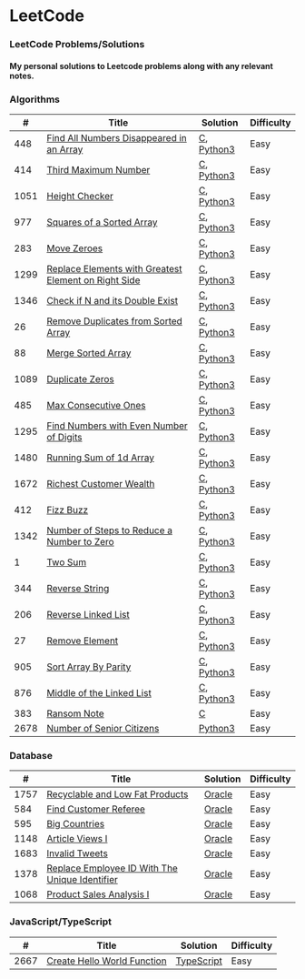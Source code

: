 
LeetCode
========

### LeetCode Problems/Solutions
#### My personal solutions to Leetcode problems along with any relevant notes.

### Algorithms
| # | Title | Solution | Difficulty |
|---| ----- | -------- | ---------- |
|448|[Find All Numbers Disappeared in an Array](https://leetcode.com/problems/find-all-numbers-disappeared-in-an-array/description/) | [C](./algorithms/c/findAllNumbersDisappearedInAnArray.c), [Python3](./algorithms/python3/findAllNumbersDisappearedInAnArray.py)|Easy|
|414|[Third Maximum Number](https://leetcode.com/problems/third-maximum-number/description/) | [C](./algorithms/c/thirdMaximumNumber.c), [Python3](./algorithms/python3/thirdMaximumNumber.py)|Easy|
|1051|[Height Checker](https://leetcode.com/problems/height-checker/description/) | [C](./algorithms/c/heightChecker.c), [Python3](./algorithms/python3/heightChecker.py)|Easy|
|977|[Squares of a Sorted Array](https://leetcode.com/problems/squares-of-a-sorted-array/description/) | [C](./algorithms/c/squaresOfASortedArray.c), [Python3](./algorithms/python3/squaresOfASortedArray.py)|Easy|
|283|[Move Zeroes](https://leetcode.com/problems/move-zeroes/description/) | [C](./algorithms/c/moveZeroes.c), [Python3](./algorithms/python3/moveZeroes.py)|Easy|
|1299|[Replace Elements with Greatest Element on Right Side](https://leetcode.com/problems/replace-elements-with-greatest-element-on-right-side/description/) | [C](./algorithms/c/replaceElementsWithGreatestElementOnRightSide.c), [Python3](./algorithms/python3/replaceElementsWithGreatestElementOnRightSide.py)|Easy|
|1346|[Check if N and its Double Exist](https://leetcode.com/problems/check-if-n-and-its-double-exist/description/) | [C](./algorithms/c/checkIfNAndItsDoubleExist.c), [Python3](./algorithms/python3/checkIfNAndItsDoubleExist.py)|Easy|
|26|[Remove Duplicates from Sorted Array](https://leetcode.com/problems/remove-duplicates-from-sorted-array/description/) | [C](./algorithms/c/removeDuplicatesFromSortedArray.c), [Python3](./algorithms/python3/removeDuplicatesFromSortedArray.py)|Easy|
|88|[Merge Sorted Array](https://leetcode.com/problems/merge-sorted-array/description/) | [C](./algorithms/c/mergeSortedArray.c), [Python3](./algorithms/python3/mergeSortedArray.py)|Easy|
|1089|[Duplicate Zeros](https://leetcode.com/problems/duplicate-zeros/description/) | [C](./algorithms/c/duplicateZeros.c), [Python3](./algorithms/python3/duplicateZeros.py)|Easy|
|485|[Max Consecutive Ones](https://leetcode.com/problems/max-consecutive-ones/description/) | [C](./algorithms/c/maxConsecutiveOnes.c), [Python3](./algorithms/python3/maxConsecutiveOnes.py)|Easy|
|1295|[Find Numbers with Even Number of Digits](https://leetcode.com/problems/find-numbers-with-even-number-of-digits/description/) | [C](./algorithms/c/findNumbersWithEvenNumberOfDigits.c), [Python3](./algorithms/python3/findNumbersWithEvenNumberOfDigits.py)|Easy|
|1480|[Running Sum of 1d Array](https://leetcode.com/problems/running-sum-of-1d-array/description/) | [C](./algorithms/c/runningSumOf1DArray.c), [Python3](./algorithms/python3/runningSumOf1DArray.py)|Easy|
|1672|[Richest Customer Wealth](https://leetcode.com/problems/richest-customer-wealth/description/) | [C](./algorithms/c/richestCustomerWealth.c), [Python3](./algorithms/python3/richestCustomerWealth.py)|Easy|
|412|[Fizz Buzz](https://leetcode.com/problems/fizz-buzz/description/) | [C](./algorithms/c/fizzBuzz.c), [Python3](./algorithms/python3/fizzBuzz.py)|Easy|
|1342|[Number of Steps to Reduce a Number to Zero](https://leetcode.com/problems/number-of-steps-to-reduce-a-number-to-zero/description/) | [C](./algorithms/c/numberOfStepsToReduceANumberToZero.c), [Python3](./algorithms/python3/numberOfStepsToReduceANumberToZero.py)|Easy|
|1|[Two Sum](https://leetcode.com/problems/two-sum/description/) | [C](./algorithms/c/twoSum.c), [Python3](./algorithms/python3/twoSum.py)|Easy|
|344|[Reverse String](https://leetcode.com/problems/reverse-string/description/) | [C](./algorithms/c/reverseString.c), [Python3](./algorithms/python3/reverseString.py)|Easy|
|206|[Reverse Linked List](https://leetcode.com/problems/reverse-linked-list/description/) | [C](./algorithms/c/reverseLinkedList.c), [Python3](./algorithms/python3/reverseLinkedList.py)|Easy|
|27|[Remove Element](https://leetcode.com/problems/remove-element/description/) | [C](./algorithms/c/removeElement.c), [Python3](./algorithms/python3/removeElement.py)|Easy|
|905|[Sort Array By Parity](https://leetcode.com/problems/sort-array-by-parity/description/) | [C](./algorithms/c/sortArrayByParity.c), [Python3](./algorithms/python3/sortArrayByParity.py)|Easy|
|876|[Middle of the Linked List](https://leetcode.com/problems/middle-of-the-linked-list/description/) | [C](./algorithms/c/middleOfTheLinkedList.c), [Python3](./algorithms/python3/middleOfTheLinkedList.py)|Easy|
|383|[Ransom Note](https://leetcode.com/problems/ransom-note/description/) | [C](./algorithms/c/ransomNote.c)|Easy|
|2678|[Number of Senior Citizens](https://leetcode.com/problems/number-of-senior-citizens/description/) | [Python3](./algorithms/python3/numberOfSeniorCitizens.py)|Easy|

### Database
| # | Title | Solution | Difficulty |
|---| ----- | -------- | ---------- |
|1757|[Recyclable and Low Fat Products](https://leetcode.com/problems/recyclable-and-low-fat-products/description/) | [Oracle](./database/oracle/recyclableAndLowFatProducts.sql)|Easy|
|584|[Find Customer Referee](https://leetcode.com/problems/find-customer-referee/description/) | [Oracle](./database/oracle/findCustomerReferee.sql)|Easy|
|595|[Big Countries](https://leetcode.com/problems/big-countries/description/) | [Oracle](./database/oracle/bigCountries.sql)|Easy|
|1148|[Article Views I](https://leetcode.com/problems/article-views-i/description/) | [Oracle](./database/oracle/articleViewsI.sql)|Easy|
|1683|[Invalid Tweets](https://leetcode.com/problems/invalid-tweets/description/) | [Oracle](./database/oracle/invalidTweets.sql)|Easy|
|1378|[Replace Employee ID With The Unique Identifier](https://leetcode.com/problems/replace-employee-id-with-the-unique-identifier/description/) | [Oracle](./database/oracle/replaceEmployeeIDWithTheUniqueIdentifier.sql)|Easy|
|1068|[Product Sales Analysis I](https://leetcode.com/problems/product-sales-analysis-i/description/) | [Oracle](./database/oracle/productSalesAnalysisI.sql)|Easy|

### JavaScript/TypeScript
| # | Title | Solution | Difficulty |
|---| ----- | -------- | ---------- |
|2667|[Create Hello World Function](https://leetcode.com/problems/create-hello-world-function/description/) | [TypeScript](./javascript/createHelloWorldFunction.ts)|Easy|
